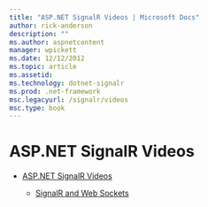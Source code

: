 ```yaml
---
title: "ASP.NET SignalR Videos | Microsoft Docs"
author: rick-anderson
description: ""
ms.author: aspnetcontent
manager: wpickett
ms.date: 12/12/2012
ms.topic: article
ms.assetid: 
ms.technology: dotnet-signalr
ms.prod: .net-framework
msc.legacyurl: /signalr/videos
msc.type: book
---
```

ASP.NET SignalR Videos
====================
- [ASP.NET SignalR Videos](getting-started/index.md)

    - [SignalR and Web Sockets](getting-started/signalr-and-web-sockets.md)